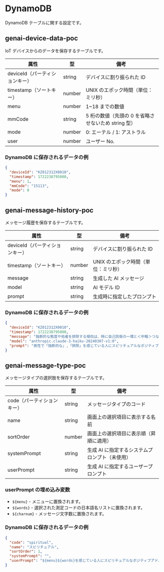 # DynamoDB

DynamoDB テーブルに関する設定です。

## genai-device-data-poc

IoT デバイスからのデータを保存するテーブルです。

| 属性                           | 型     | 備考                                                |
| ------------------------------ | ------ | --------------------------------------------------- |
| deviceId（パーティションキー） | string | デバイスに割り振られた ID                           |
| timestamp（ソートキー）        | number | UNIX のエポック時間（単位：ミリ秒）                 |
| menu                           | number | 1~18 までの数値                                     |
| mmCode                         | string | 5 桁の数値（先頭の 0 を省略させないため string 型） |
| mode                           | number | 0: エーテル / 1: アストラル                         |
| user                           | number | ユーザー No.                                  |

### DynamoDB に保存されるデータの例

```json
{
  "deviceId": "KZ012312X0010",
  "timestamp": 1722238795000,
  "menu": 1,
  "mmCode": "15113",
  "mode": 0
}
```

## genai-message-history-poc

メッセージ履歴を保存するテーブルです。

| 属性                           | 型     | 備考                                |
| ------------------------------ | ------ | ----------------------------------- |
| deviceId（パーティションキー） | string | デバイスに割り振られた ID           |
| timestamp（ソートキー）        | number | UNIX のエポック時間（単位：ミリ秒） |
| message                        | string | 生成した AI メッセージ              |
| model                          | string | AI モデル ID                        |
| prompt                         | string | 生成時に指定したプロンプト          |

### DynamoDB に保存されるデータの例

```json
{
  "deviceId": "KZ012312X0010",
  "timestamp": 1722238795000,
  "message": "独断的な態度や他者を排除する傾向は、時に自己防衛の一環と＜中略＞つながっていくのではないでしょうか。",
  "model": "anthropic.claude-3-haiku-20240307-v1:0",
  "prompt": "男性で「独断的な」,「排除」を感じている人にスピリチュアルなポジティブアドバイスを箇条書きではなく自然な文体で200文字程度でしてください"
}
```

## genai-message-type-poc

メッセージタイプの選択肢を保存するテーブルです。

| 属性                       | 型     | 備考                                           |
| -------------------------- | ------ | ---------------------------------------------- |
| code（パーティションキー） | string | メッセージタイプのコード                       |
| name                       | string | 画面上の選択項目に表示する名前                 |
| sortOrder                  | number | 画面上の選択項目に表示順（昇順に適用）         |
| systemPrompt               | string | 生成 AI に指定するシステムプロンプト（未使用） |
| userPrompt                 | string | 生成 AI に指定するユーザープロンプト           |

### userPrompt の埋め込み変数

- `${menu}` - メニューに置換されます。
- `${words}` - 選択された測定コードの日本語名リストに置換されます。
- `${charnum}` - メッセージ文字数に置換されます。

### DynamoDB に保存されるデータの例

```json
{
  "code": "spiritual",
  "name": "スピリチュアル",
  "sortOrder": 1,
  "systemPrompt": "",
  "userPrompt": "${menu}${words}を感じている人にスピリチュアルなポジティブアドバイスを箇条書きではなく自然な文体で${charnum}文字程度でしてください"
}
```
